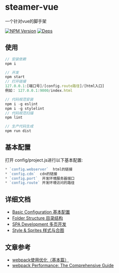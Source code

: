 # steamer-vue
一个针对vue的脚手架

[![NPM Version](https://img.shields.io/npm/v/steamer-vue.svg?style=flat)](https://www.npmjs.com/package/steamer-vue)
[![Deps](https://david-dm.org/SteamerTeam/steamer-vue.svg)](https://david-dm.org/SteamerTeam/steamer-vue)

## 使用

```javascript
// 安装依赖
npm i

// 开发
npm start
// 打开链接
127.0.0.1:[端口号]/[config.route路径]/[html入口]
例如： 127.0.0.1:9000/index.html

// 代码规范安装
npm i -g eslint
npm i -g stylelint
// 代码规范扫描
npm lint

// 生产代码生成
npm run dist

```


## 基本配置

打开 config/project.js进行以下基本配置:

```javascript
* `config.webserver`  html的链接
* `config.cdn`  cdn的链接
* `config.port`  开发环境服务器端口
* `config.route` 开发环境访问的路径
```


## 详细文档
* [Basic Configuration 基本配置](https://github.com/SteamerTeam/steamer-vue/wiki/Basic-Configuration-%08%E5%9F%BA%E6%9C%AC%E9%85%8D%E7%BD%AE)
* [Folder Structure 目录结构](https://github.com/SteamerTeam/steamer-vue/wiki/Folder-Structure-%E7%9B%AE%E5%BD%95%E7%BB%93%E6%9E%84)
* [SPA Development 多页开发](https://github.com/SteamerTeam/steamer-vue/wiki/SPA-Development---%E5%A4%9A%E9%A1%B5%E5%BC%80%E5%8F%91)
* [Style & Sprites 样式与合图](https://github.com/SteamerTeam/steamer-vue/wiki/Style-&-Sprites---%E6%A0%B7%E5%BC%8F%E4%B8%8E%E5%90%88%E5%9B%BE)


## 文章参考
* [webpack使用优化（基本篇）](https://github.com/lcxfs1991/blog/issues/2)
* [webpack Performance: The Comprehensive Guide](https://github.com/lcxfs1991/blog/issues/15)
